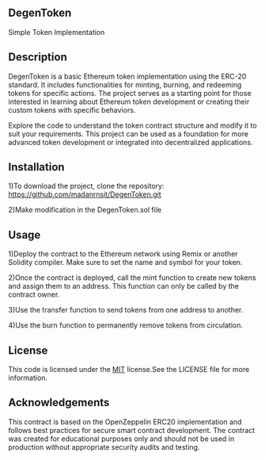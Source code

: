 
## DegenToken

Simple Token Implementation
## Description

DegenToken is a basic Ethereum token implementation using the ERC-20 standard. It includes functionalities for minting, burning, and redeeming tokens for specific actions. The project serves as a starting point for those interested in learning about Ethereum token development or creating their custom tokens with specific behaviors.

Explore the code to understand the token contract structure and modify it to suit your requirements. This project can be used as a foundation for more advanced token development or integrated into decentralized applications.
## Installation

1)To download the project, clone the repository:
 https://github.com/madanrnsit/DegenToken.git

2)Make modification in the DegenToken.sol file
    
## Usage

1)Deploy the contract to the Ethereum network using Remix or another Solidity compiler. Make sure to set the name and symbol for your token.

2)Once the contract is deployed, call the mint function to create new tokens and assign them to an address. This function can only be called by the contract owner.

3)Use the transfer function to send tokens from one address to another.

4)Use the burn function to permanently remove tokens from circulation.
## License

This code is licensed under the [MIT](https://choosealicense.com/licenses/mit/) license.See the LICENSE file for more information.
## Acknowledgements

 This contract is based on the OpenZeppelin ERC20 implementation and follows best practices for secure smart contract development. The contract was created for educational purposes only and should not be used in production without appropriate security audits and testing.
